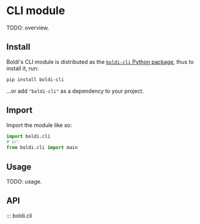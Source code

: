 # CLI module

TODO: overview.

## Install

Boldi's CLI module is distributed as the
[`boldi-cli` Python package](https://pypi.org/project/boldi-cli/),
thus to install it, run:

```shell
pip install boldi-cli
```

...or add `"boldi-cli"` as a dependency to your project.

## Import

Import the module like so:

```py
import boldi.cli
# or:
from boldi.cli import main
```

## Usage

TODO: usage.

## API

::: boldi.cli
